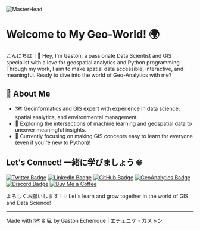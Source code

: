 ![MasterHead](https://64.media.tumblr.com/61d4fea89f86eb4cb5a7e616d9cd4832/tumblr_owi25v6uAo1r4gsiio1_1280.gif)

# Welcome to My Geo-World! 🌍

こんにちは！👋 Hey, I'm Gastón, a passionate Data Scientist and GIS specialist with a love for geospatial analytics and Python programming. Through my work, I aim to make spatial data accessible, interactive, and meaningful. Ready to dive into the world of Geo-Analytics with me?

## 🚀 About Me
- 🗺️ Geoinformatics and GIS expert with experience in data science, spatial analytics, and environmental management.
- 🌌 Exploring the intersections of machine learning and geospatial data to uncover meaningful insights.
- 🌱 Currently focusing on making GIS concepts easy to learn for everyone (even if you're new to Python)!

## Let's Connect! 一緒に学びましょう 🌐

[![Twitter Badge](https://img.shields.io/badge/-@GastonEchenique-1DA1F2?style=flat&logo=x&logoColor=white&link=https://x.com/GastonEchenique)](https://x.com/GastonEchenique)
[![LinkedIn Badge](https://img.shields.io/badge/-Gastón_Echenique-0A66C2?style=flat&logo=Linkedin&logoColor=white&link=https://www.linkedin.com/in/gaston-echenique/)](https://www.linkedin.com/in/gaston-echenique/)
[![GitHub Badge](https://img.shields.io/badge/-oechenique-333?style=flat&logo=github&logoColor=white&link=https://github.com/oechenique)](https://github.com/oechenique)
[![GeoAnalytics Badge](https://img.shields.io/badge/-GeoAnalytics_Site-2ecc71?style=flat&logo=google-earth&logoColor=white&link=https://oechenique.github.io/geoanalytics/)](https://oechenique.github.io/geoanalytics/)
[![Discord Badge](https://img.shields.io/badge/-Gastón|ガストン-5865F2?style=flat&logo=discord&logoColor=white&link=https://discord.com/users/gastonechenique)](https://discord.com/users/gastonechenique)
[![Buy Me a Coffee](https://img.shields.io/badge/Buy%20Me%20a%20Coffee-FFDD00?style=flat&logo=buy-me-a-coffee&logoColor=black)](https://buymeacoffee.com/rhrqmdyaig)

よろしくお願いします！💡 Let's learn and grow together in the world of GIS and Data Science!

---

Made with 🗺️ & 💻 by Gastón Echenique | エチェニケ・ガストン
